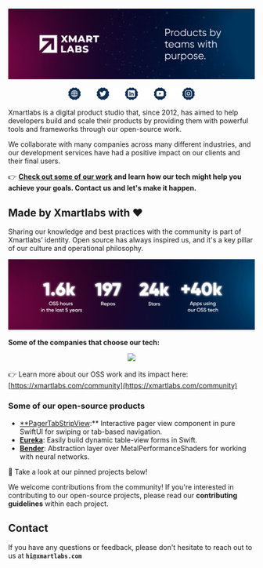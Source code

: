 <p align="center">
  <a href="https://xmartlabs.com/">
  <img width="900" src="https://raw.githubusercontent.com/xmartlabs/.github/main/resources/xl-banner.png"></a>
</p>


<div align="center">
  <a href="https://xmartlabs.com" style="text-decoration:none;">
    <img src="https://raw.githubusercontent.com/xmartlabs/.github/main/resources/xl-web.png" width="5%" alt="" /></a>
  <img src="https://raw.githubusercontent.com/xmartlabs/.github/main/resources/xl-transparent.png" width="5%" alt="" />
  <a href="https://twitter.com/xmartlabs" style="text-decoration:none;">
    <img src="https://raw.githubusercontent.com/xmartlabs/.github/main/resources/xl-tw.png" width="5%" alt="" /></a>
  <img src="https://raw.githubusercontent.com/xmartlabs/.github/main/resources/xl-transparent.png" width="5%" alt="" />
  <a href="https://www.linkedin.com/company/xmartlabs" style="text-decoration:none;">
    <img src="https://raw.githubusercontent.com/xmartlabs/.github/main/resources/xl-ln.png" width="5%" alt="" /></a>
  <img src="https://raw.githubusercontent.com/xmartlabs/.github/main/resources/xl-transparent.png" width="5%" alt="" />
  <a href="https://www.youtube.com/channel/UCq8XgI0bndI0Jb_GGDB1jjg" style="text-decoration:none;">
    <img src="https://raw.githubusercontent.com/xmartlabs/.github/main/resources/xl-yt.png" width="5%" alt="" /></a>
  <img src="https://raw.githubusercontent.com/xmartlabs/.github/main/resources/xl-transparent.png" width="5%" alt="" />
  <a href="https://www.instagram.com/xmartlabs/" style="text-decoration:none;">
    <img src="https://raw.githubusercontent.com/xmartlabs/.github/main/resources/xl-ig.png" width="5%" alt="" /></a>
</div>

Xmartlabs is a digital product studio that, since 2012, has aimed to help developers build and scale their products by providing them with powerful tools and frameworks through our open-source work.

We collaborate with many companies across many different industries, and our development services have had a positive impact on our clients and their final users. 

👉 **[Check out some of our work](https://xmartlabs.com/) and learn how our tech might help you achieve your goals. Contact us and let's make it happen.**   

## Made **by Xmartlabs with** ❤️

Sharing our knowledge and best practices with the community is part of Xmartlabs’ identity.  Open source has always inspired us, and it's a key pillar of our culture and operational philosophy.

<p align="center">
  <img width="900" src="https://raw.githubusercontent.com/xmartlabs/.github/main/resources/xl-stats.png"></a>
</p>

**Some of the companies that choose our tech:**

<p align="center">
  <img width="900" src="https://raw.githubusercontent.com/xmartlabs/.github/main/resources/xl-logos.gif"></a>
</p>

👉 Learn more about our OSS work and its impact here: [https://xmartlabs.com/community](https://xmartlabs.com/community)

### **Some of our open-source products**

- [**PagerTabStripView](https://github.com/xmartlabs/PagerTabStripView):**  Interactive pager view component in pure SwiftUI for swiping or tab-based navigation.
- [**Eureka**](https://github.com/xmartlabs/Eureka): Easily build dynamic table-view forms in Swift.
- [**Bender**](https://github.com/xmartlabs/Bender): Abstraction layer over MetalPerformanceShaders for working with neural networks.

📌 Take a look at our pinned projects below! 

We welcome contributions from the community! If you're interested in contributing to our open-source projects, please read our **contributing guidelines** within each project. 

## **Contact**

If you have any questions or feedback, please don't hesitate to reach out to us at **`hi@xmartlabs.com`**
